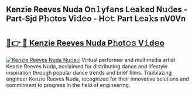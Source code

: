 ## Kenzie Reeves Nuda O𝚗𝚕yf𝚊ns L𝚎a𝚔ed N𝚞𝚍es - Part-Sjd P𝚑𝚘tos Vi𝚍𝚎o - H𝚘𝚝 Part L𝚎a𝚔s nV0Vn

# <h2><a href="http://kfdere.oniu.top/?m=Kenzie+Reeves+Nuda">🔗👉 🔴 Kenzie Reeves Nuda P𝚑ot𝚘𝚜 V𝚒d𝚎o</a></h2>

[![Kenzie Reeves Nuda Nu𝚍e𝚜](https://i.imgur.com/0qMVB7G.gif)](http://kfdere.oniu.top/?m=Kenzie+Reeves+Nuda)
Virtual performer and multimedia artist Kenzie Reeves Nuda, acclaimed for distributing dance and lifestyle inspiration through popular dance trends and brief films. Trailblazing engineer Kenzie Reeves Nuda, recognized for their innovative solutions and commitment to progress in the field of engineering.  
